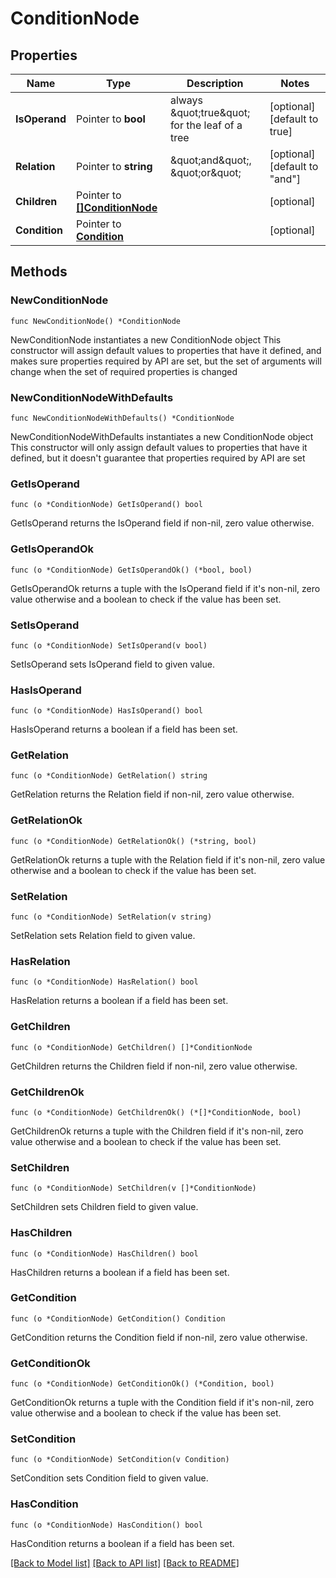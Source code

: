 # ConditionNode

## Properties

Name | Type | Description | Notes
------------ | ------------- | ------------- | -------------
**IsOperand** | Pointer to **bool** | always \&quot;true\&quot; for the leaf of a tree | [optional] [default to true]
**Relation** | Pointer to **string** | \&quot;and\&quot;, \&quot;or\&quot; | [optional] [default to "and"]
**Children** | Pointer to [**[]ConditionNode**](ConditionNode.md) |  | [optional] 
**Condition** | Pointer to [**Condition**](Condition.md) |  | [optional] 

## Methods

### NewConditionNode

`func NewConditionNode() *ConditionNode`

NewConditionNode instantiates a new ConditionNode object
This constructor will assign default values to properties that have it defined,
and makes sure properties required by API are set, but the set of arguments
will change when the set of required properties is changed

### NewConditionNodeWithDefaults

`func NewConditionNodeWithDefaults() *ConditionNode`

NewConditionNodeWithDefaults instantiates a new ConditionNode object
This constructor will only assign default values to properties that have it defined,
but it doesn't guarantee that properties required by API are set

### GetIsOperand

`func (o *ConditionNode) GetIsOperand() bool`

GetIsOperand returns the IsOperand field if non-nil, zero value otherwise.

### GetIsOperandOk

`func (o *ConditionNode) GetIsOperandOk() (*bool, bool)`

GetIsOperandOk returns a tuple with the IsOperand field if it's non-nil, zero value otherwise
and a boolean to check if the value has been set.

### SetIsOperand

`func (o *ConditionNode) SetIsOperand(v bool)`

SetIsOperand sets IsOperand field to given value.

### HasIsOperand

`func (o *ConditionNode) HasIsOperand() bool`

HasIsOperand returns a boolean if a field has been set.

### GetRelation

`func (o *ConditionNode) GetRelation() string`

GetRelation returns the Relation field if non-nil, zero value otherwise.

### GetRelationOk

`func (o *ConditionNode) GetRelationOk() (*string, bool)`

GetRelationOk returns a tuple with the Relation field if it's non-nil, zero value otherwise
and a boolean to check if the value has been set.

### SetRelation

`func (o *ConditionNode) SetRelation(v string)`

SetRelation sets Relation field to given value.

### HasRelation

`func (o *ConditionNode) HasRelation() bool`

HasRelation returns a boolean if a field has been set.

### GetChildren

`func (o *ConditionNode) GetChildren() []*ConditionNode`

GetChildren returns the Children field if non-nil, zero value otherwise.

### GetChildrenOk

`func (o *ConditionNode) GetChildrenOk() (*[]*ConditionNode, bool)`

GetChildrenOk returns a tuple with the Children field if it's non-nil, zero value otherwise
and a boolean to check if the value has been set.

### SetChildren

`func (o *ConditionNode) SetChildren(v []*ConditionNode)`

SetChildren sets Children field to given value.

### HasChildren

`func (o *ConditionNode) HasChildren() bool`

HasChildren returns a boolean if a field has been set.

### GetCondition

`func (o *ConditionNode) GetCondition() Condition`

GetCondition returns the Condition field if non-nil, zero value otherwise.

### GetConditionOk

`func (o *ConditionNode) GetConditionOk() (*Condition, bool)`

GetConditionOk returns a tuple with the Condition field if it's non-nil, zero value otherwise
and a boolean to check if the value has been set.

### SetCondition

`func (o *ConditionNode) SetCondition(v Condition)`

SetCondition sets Condition field to given value.

### HasCondition

`func (o *ConditionNode) HasCondition() bool`

HasCondition returns a boolean if a field has been set.


[[Back to Model list]](../README.md#documentation-for-models) [[Back to API list]](../README.md#documentation-for-api-endpoints) [[Back to README]](../README.md)


